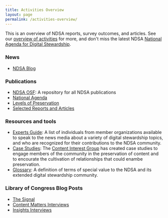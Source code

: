 ```yaml
---
title: Activities Overview
layout: page
permalink: /activities-overview/
---
```

This is an overview of NDSA reports, survey outcomes, and articles. See our [overview of activities](/meetings-and-events/) for more, and don't miss the latest NDSA [National Agenda for Digital Stewardship](/national-agenda/).

### News
- [NDSA Blog](/blog)

### Publications
- [NDSA OSF](https://osf.io/4d567/): A repository for all NDSA publications
- [National Agenda](/national-agenda/)
- [Levels of Preservation](/activities/levels-of-digital-preservation/)
- [Selected Reports and Articles](/publications/)

### Resources and tools
- [Experts Guide](/experts-guide): A list of individuals from member organizations available to speak to the news media about a variety of digital stewardship topics, and who are recognized for their contributions to the NDSA community.
- [Case Studies](/activities/case-studies): The [Content Interest Group](/working-groups/content/) has created case studies to engage members of the community in the preservation of content and to encourate the cultivation of relationships that could enambe preservation.
- [Glossary](http://ndsa.org/glossary/): A definition of terms of special value to the NDSA and its extended digital stewardship community.

### Library of Congress Blog Posts

- [The Signal](https://blogs.loc.gov/thesignal/category/ndsa-2/)
- [Content Matters Interviews](https://blogs.loc.gov/thesignal/category/content-matters-interview/)
- [Insights Interviews](https://blogs.loc.gov/thesignal/category/insights-interview/)
